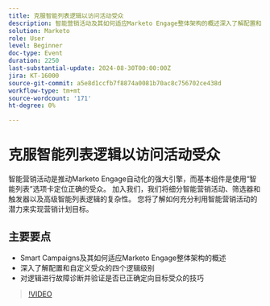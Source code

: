```yaml
---
title: 克服智能列表逻辑以访问活动受众
description: 智能营销活动及其如何适应Marketo Engage整体架构的概述深入了解配置和自定义受众的四个逻辑级别使用各种技巧排除逻辑故障并验证是否已正确定向目标受众
solution: Marketo
role: User
level: Beginner
doc-type: Event
duration: 2250
last-substantial-update: 2024-08-30T00:00:00Z
jira: KT-16000
source-git-commit: a5e8d1ccfb7f8874a0081b70ac8c756702ce438d
workflow-type: tm+mt
source-wordcount: '171'
ht-degree: 0%

---
```



# 克服智能列表逻辑以访问活动受众

智能营销活动是推动Marketo Engage自动化的强大引擎，而基本组件是使用“智能列表”选项卡定位正确的受众。 加入我们，我们将细分智能营销活动、筛选器和触发器以及高级智能列表逻辑的复杂性。 您将了解如何充分利用智能营销活动的潜力来实现营销计划目标。

## 主要要点

* Smart Campaigns及其如何适应Marketo Engage整体架构的概述
* 深入了解配置和自定义受众的四个逻辑级别
* 对逻辑进行故障诊断并验证是否已正确定向目标受众的技巧

>[!VIDEO](https://video.tv.adobe.com/v/3432943/?learn=on)
